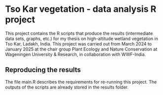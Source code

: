 # Tso Kar vegetation - data analysis R project
This project contains the R scripts that produce the results (intermediate data sets, graphs, etc.) for my thesis on high-altitude wetland vegetation in Tso Kar, Ladakh, India. This project was carried out from March 2024 to January 2025 at the chair group Plant Ecology and Nature Conservation at Wageningen University & Research, in collaboration with WWF-India.

## Reproducing the results
The file main.R describes the requirements for re-running this project. The outputs of the scripts are already stored in the results folder.
